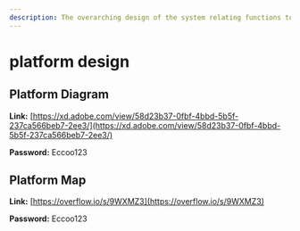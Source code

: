 ```yaml
---
description: The overarching design of the system relating functions to user types
---
```


# platform design

## Platform Diagram

**Link:** [https://xd.adobe.com/view/58d23b37-0fbf-4bbd-5b5f-237ca566beb7-2ee3/](https://xd.adobe.com/view/58d23b37-0fbf-4bbd-5b5f-237ca566beb7-2ee3/)

**Password:** Eccoo123

## Platform Map

**Link:** [https://overflow.io/s/9WXMZ3](https://overflow.io/s/9WXMZ3)

**Password:** Eccoo123


